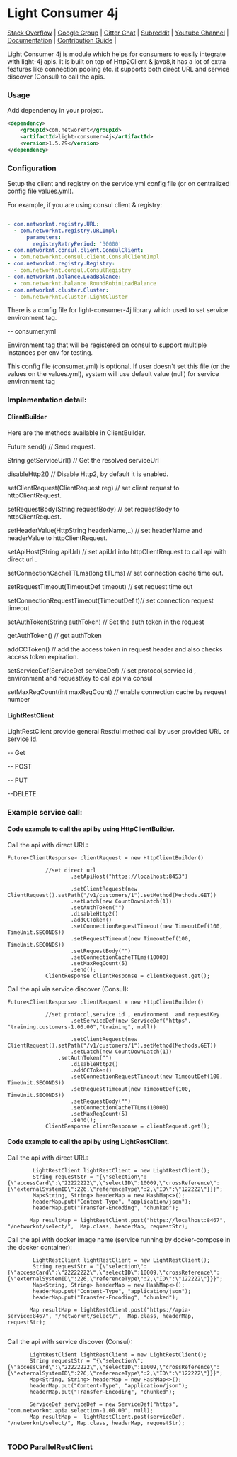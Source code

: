 # Light Consumer 4j

[Stack Overflow](https://stackoverflow.com/questions/tagged/light-4j) |
[Google Group](https://groups.google.com/forum/#!forum/light-4j) |
[Gitter Chat](https://gitter.im/networknt/light-4j) |
[Subreddit](https://www.reddit.com/r/lightapi/) |
[Youtube Channel](https://www.youtube.com/channel/UCHCRMWJVXw8iB7zKxF55Byw) |
[Documentation](https://doc.networknt.com/consumer/light-consumer-4j/) |
[Contribution Guide](https://doc.networknt.com/contribute/development/) |

Light Consumer 4j is module which helps for consumers to easily integrate with light-4j apis.
It is built on top of Http2Client & java8,it has a lot of extra features like connection pooling etc.
it supports both direct URL and service discover (Consul) to call the apis.


### Usage
Add dependency in your project.

```xml
<dependency>
    <groupId>com.networknt</groupId>
    <artifactId>light-consumer-4j</artifactId>
    <version>1.5.29</version>
</dependency>
```

### Configuration

Setup the client and registry on the service.yml config file (or on centralized config file values.yml).

For example, if you are using consul client &  registry:


```yaml

- com.networknt.registry.URL:
  - com.networknt.registry.URLImpl:
      parameters:
        registryRetryPeriod: '30000'
- com.networknt.consul.client.ConsulClient:
  - com.networknt.consul.client.ConsulClientImpl
- com.networknt.registry.Registry:
  - com.networknt.consul.ConsulRegistry
- com.networknt.balance.LoadBalance:
  - com.networknt.balance.RoundRobinLoadBalance
- com.networknt.cluster.Cluster:
  - com.networknt.cluster.LightCluster


```

There is a config file for light-consumer-4j library which used to set service environment tag.

-- consumer.yml

Environment tag that will be registered on consul to support multiple instances per env for testing.

This config file (consumer.yml) is optional. If user doesn't set this file (or the values on the values.yml), system will use default value (null) for service environment tag



### Implementation detail:


####  ClientBuilder

Here are the methods available in ClientBuilder.

 Future <ClientResponse> send()           // Send request.
 
 String getServiceUrl()                   // Get the resolved serviceUrl
 
 disableHttp2()                           // Disable Http2, by default it is enabled.
 
 setClientRequest(ClientRequest reg)      // set client request to httpClientRequest.
 
 setRequestBody(String requestBody)       // set requestBody to httpClientRequest.
 
 setHeaderValue(HttpString headerName,..) // set headerName and headerValue to httpClientRequest.
 
 setApiHost(String apiUrl)	              // set apiUrl into httpClientRequest to call api with direct url .
 
 setConnectionCacheTTLms(long tTLms)      // set connection cache time out.
 
 setRequestTimeout(TimeoutDef timeout)    // set request time out
 
 setConnectionRequestTimeout(TimeoutDef t)// set connection request timeout
 
 setAuthToken(String authToken)           // Set the auth token in the request
 
 getAuthToken()                           // get authToken 
 
 addCCToken()                             // add the access token in request header and also checks access token expiration. 
 
 setServiceDef(ServiceDef serviceDef) // set protocol,service id , environment  and requestKey to call api via consul

 setMaxReqCount(int maxReqCount)          // enable connection cache by request number


 ####  LightRestClient

  LightRestClient provide general Restful method call by user provided URL or service Id.

  -- Get

  -- POST

  -- PUT

  --DELETE


 ### Example service call:
 
 #### Code example to call the api by using HttpClientBuilder.
 
Call the api with direct URL:

```
Future<ClientResponse> clientRequest = new HttpClientBuilder()
                      
		    //set direct url
                    .setApiHost("https://localhost:8453")
					
                    .setClientRequest(new ClientRequest().setPath("/v1/customers/1").setMethod(Methods.GET))
                    .setLatch(new CountDownLatch(1))
                    .setAuthToken("")
                    .disableHttp2()
                    .addCCToken()
                    .setConnectionRequestTimeout(new TimeoutDef(100, TimeUnit.SECONDS))
                    .setRequestTimeout(new TimeoutDef(100, TimeUnit.SECONDS))
                    .setRequestBody("")
                    .setConnectionCacheTTLms(10000)
                    .setMaxReqCount(5)
                    .send();
            ClientResponse clientResponse = clientRequest.get();
```


Call the api via service discover (Consul):

```
Future<ClientResponse> clientRequest = new HttpClientBuilder()
                     
		    //set protocol,service id , environment  and requestKey 
                    .setServiceDef(new ServiceDef("https", "training.customers-1.00.00","training", null))
					
                    .setClientRequest(new ClientRequest().setPath("/v1/customers/1").setMethod(Methods.GET))
                    .setLatch(new CountDownLatch(1))
	            .setAuthToken("")
                    .disableHttp2()
                    .addCCToken()
                    .setConnectionRequestTimeout(new TimeoutDef(100, TimeUnit.SECONDS))
                    .setRequestTimeout(new TimeoutDef(100, TimeUnit.SECONDS))
                    .setRequestBody("")
                    .setConnectionCacheTTLms(10000)
                    .setMaxReqCount(5)
                    .send();
            ClientResponse clientResponse = clientRequest.get();
```



 #### Code example to call the api by using LightRestClient.


Call the api with direct URL:

```
        LightRestClient lightRestClient = new LightRestClient();
        String requestStr = "{\"selection\":{\"accessCard\":\"22222222\",\"selectID\":10009,\"crossReference\":{\"externalSystemID\":226,\"referenceType\":2,\"ID\":\"122222\"}}}";
        Map<String, String> headerMap = new HashMap<>();
        headerMap.put("Content-Type", "application/json");
        headerMap.put("Transfer-Encoding", "chunked");

       Map resultMap = lightRestClient.post("https://localhost:8467", "/networknt/select/",  Map.class, headerMap, requestStr);

 ```


 Call the api with docker image name (service running by docker-compose in the docker container):

 ```
         LightRestClient lightRestClient = new LightRestClient();
         String requestStr = "{\"selection\":{\"accessCard\":\"22222222\",\"selectID\":10009,\"crossReference\":{\"externalSystemID\":226,\"referenceType\":2,\"ID\":\"122222\"}}}";
         Map<String, String> headerMap = new HashMap<>();
         headerMap.put("Content-Type", "application/json");
         headerMap.put("Transfer-Encoding", "chunked");

        Map resultMap = lightRestClient.post("https://apia-service:8467", "/networknt/select/",  Map.class, headerMap, requestStr);


  ```


  Call the api with service discover (Consul):

 ```
        LightRestClient lightRestClient = new LightRestClient();
        String requestStr = "{\"selection\":{\"accessCard\":\"22222222\",\"selectID\":10009,\"crossReference\":{\"externalSystemID\":226,\"referenceType\":2,\"ID\":\"122222\"}}}";
        Map<String, String> headerMap = new HashMap<>();
        headerMap.put("Content-Type", "application/json");
        headerMap.put("Transfer-Encoding", "chunked");

        ServiceDef serviceDef = new ServiceDef("https", "com.networknt.apia.selection-1.00.00", null);
        Map resultMap =  lightRestClient.post(serviceDef, "/networknt/select/", Map.class, headerMap, requestStr);


  ```

  ### TODO ParallelRestClient